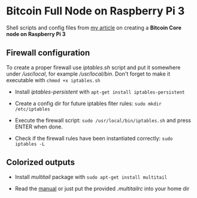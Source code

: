 # Bitcoin Full Node on Raspberry Pi 3

Shell scripts and config files from [my article](https://blog.brakmic.com/running-a-full-bitcoin-node-on-raspberry-pi-3/) on creating a **Bitcoin Core node on Raspberry Pi 3**

## Firewall configuration

To create a proper firewall use *iptables.sh* script and put it somewhere under */usr/local*, for example */usr/local/bin*. Don't forget to make it executable with `chmod +x iptables.sh`

* Install *iptables-persistent* with `apt-get install iptables-persistent`

* Create a config dir for future iptables fiter rules: `sudo mkdir /etc/iptables`

* Execute the firewall script: `sudo /usr/local/bin/iptables.sh` and press ENTER when done.

* Check if the firewall rules have been instantiated correctly: `sudo iptables -L`

## Colorized outputs

* Install *multitail* package with `sudo apt-get install multitail`

* Read the [manual](https://www.vanheusden.com/multitail/manual.php) or just put the provided *.multitailrc* into your home dir 



